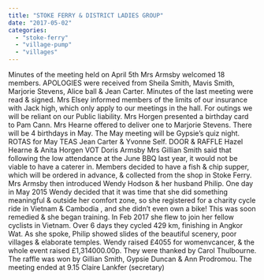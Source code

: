 ```yaml
---
title: "STOKE FERRY & DISTRICT LADIES GROUP"
date: "2017-05-02"
categories: 
  - "stoke-ferry"
  - "village-pump"
  - "villages"
---
```


Minutes of the meeting held on April 5th Mrs Armsby welcomed 18 members. APOLOGIES were received from Sheila Smith, Mavis Smith, Marjorie Stevens, Alice ball & Jean Carter. Minutes of the last meeting were read & signed. Mrs Elsey informed members of the limits of our insurance with Jack high, which only apply to our meetings in the hall. For outings we will be reliant on our Public liability. Mrs Horgen presented a birthday card to Pam Cann. Mrs Hearne offered to deliver one to Marjorie Stevens. There will be 4 birthdays in May. The May meeting will be Gypsie’s quiz night. ROTAS for May TEAS Jean Carter & Yvonne Self. DOOR & RAFFLE Hazel Hearne & Anita Horgen VOT Doris Armsby Mrs Gillian Smith said that following the low attendance at the June BBQ last year, it would not be viable to have a caterer in. Members decided to have a fish & chip supper, which will be ordered in advance, & collected from the shop in Stoke Ferry. Mrs Armsby then introduced Wendy Hodson & her husband Philip. One day in May 2015 Wendy decided that it was time that she did something meaningful & outside her comfort zone, so she registered for a charity cycle ride in Vietnam & Cambodia , and she didn’t even own a bike! This was soon remedied & she began training. In Feb 2017 she flew to join her fellow cyclists in Vietnam. Over 6 days they cycled 429 km, finishing in Angkor Wat. As she spoke, Philip showed slides of the beautiful scenery, poor villages & elaborate temples. Wendy raised £4055 for womenvcancer, & the whole event raised £1,314000.00p. They were thanked by Carol Thulbourne. The raffle was won by Gillian Smith, Gypsie Duncan & Ann Prodromou. The meeting ended at 9.15 Claire Lankfer (secretary)
